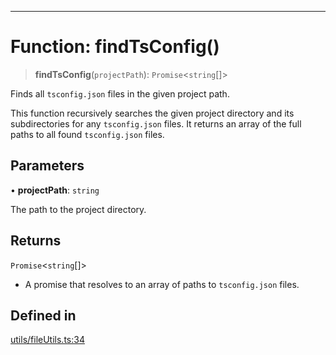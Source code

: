 ***

# Function: findTsConfig()

> **findTsConfig**(`projectPath`): `Promise`\<`string`[]\>

Finds all `tsconfig.json` files in the given project path.

This function recursively searches the given project directory and its subdirectories
for any `tsconfig.json` files. It returns an array of the full paths to all found
`tsconfig.json` files.

## Parameters

• **projectPath**: `string`

The path to the project directory.

## Returns

`Promise`\<`string`[]\>

- A promise that resolves to an array of paths to `tsconfig.json` files.

## Defined in

[utils/fileUtils.ts:34](https://github.com/asifqatar/Snapper/blob/e47c50848996c5aee18aed9672ee3a5a1bb1ca7d/utils/fileUtils.ts#L34)
